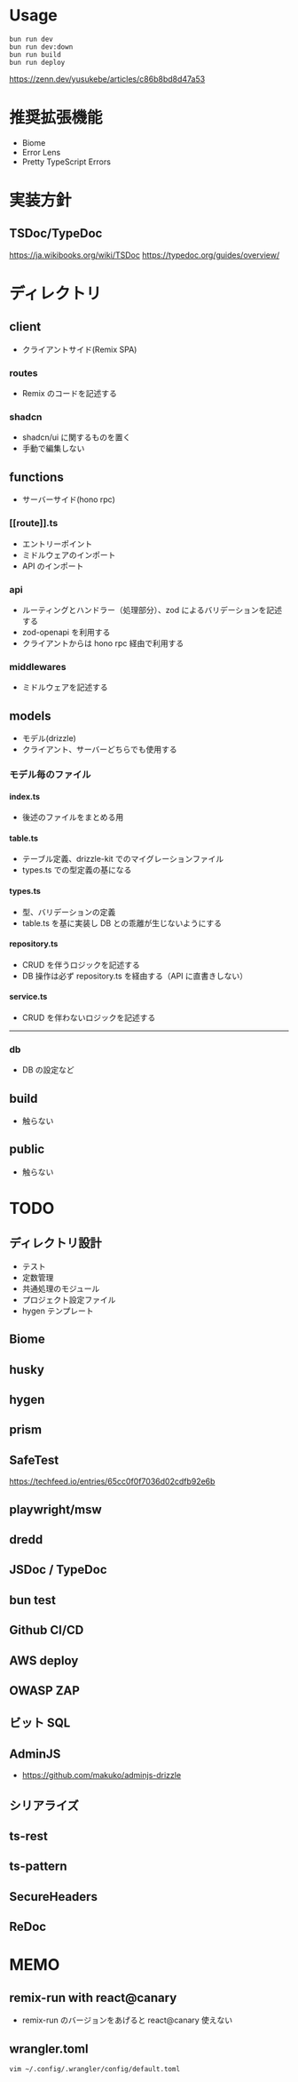 # Usage

```
bun run dev
bun run dev:down
bun run build
bun run deploy
```

https://zenn.dev/yusukebe/articles/c86b8bd8d47a53

# 推奨拡張機能

- Biome
- Error Lens
- Pretty TypeScript Errors

# 実装方針

## TSDoc/TypeDoc

https://ja.wikibooks.org/wiki/TSDoc
https://typedoc.org/guides/overview/

# ディレクトリ

## client

- クライアントサイド(Remix SPA)

### routes

- Remix のコードを記述する

### shadcn

- shadcn/ui に関するものを置く
- 手動で編集しない

## functions

- サーバーサイド(hono rpc)

### [[route]].ts

- エントリーポイント
- ミドルウェアのインポート
- API のインポート

### api

- ルーティングとハンドラー（処理部分）、zod によるバリデーションを記述する
- zod-openapi を利用する
- クライアントからは hono rpc 経由で利用する

### middlewares

- ミドルウェアを記述する

## models

- モデル(drizzle)
- クライアント、サーバーどちらでも使用する

### モデル毎のファイル

#### index.ts

- 後述のファイルをまとめる用

#### table.ts

- テーブル定義、drizzle-kit でのマイグレーションファイル
- types.ts での型定義の基になる

#### types.ts

- 型、バリデーションの定義
- table.ts を基に実装し DB との乖離が生じないようにする

#### repository.ts

- CRUD を伴うロジックを記述する
- DB 操作は必ず repository.ts を経由する（API に直書きしない）

#### service.ts

- CRUD を伴わないロジックを記述する

---

### db

- DB の設定など

## build

- 触らない

## public

- 触らない

# TODO

## ディレクトリ設計

- テスト
- 定数管理
- 共通処理のモジュール
- プロジェクト設定ファイル
- hygen テンプレート

## Biome

## husky

## hygen

## prism

## SafeTest

https://techfeed.io/entries/65cc0f0f7036d02cdfb92e6b

## playwright/msw

## dredd

## JSDoc / TypeDoc

## bun test

## Github CI/CD

## AWS deploy

## OWASP ZAP

## ビット SQL

## AdminJS

- https://github.com/makuko/adminjs-drizzle

## シリアライズ

## ts-rest

## ts-pattern

## SecureHeaders

## ReDoc

# MEMO

## remix-run with react@canary

- remix-run のバージョンをあげると react@canary 使えない

## wrangler.toml

```
vim ~/.config/.wrangler/config/default.toml
```
